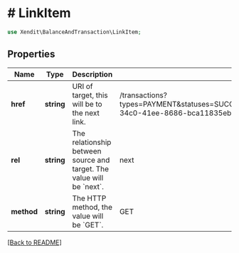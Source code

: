 # # LinkItem


```php
use Xendit\BalanceAndTransaction\LinkItem;
```
## Properties

| Name | Type | Description | Examples | Notes |
| ------------ | ------------- | ------------- | ------------- | -------------|
| **href** | **string** | URI of target, this will be to the next link. | /transactions?types&#x3D;PAYMENT&amp;statuses&#x3D;SUCCESS&amp;channel_categories&#x3D;EWALLET&amp;channel_categories&#x3D;RETAIL_OUTLET&amp;limit&#x3D;2&amp;after_id&#x3D;txn_a765a3f0-34c0-41ee-8686-bca11835ebdc |  |
| **rel** | **string** | The relationship between source and target. The value will be &#x60;next&#x60;. | next |  |
| **method** | **string** | The HTTP method, the value will be &#x60;GET&#x60;. | GET |  |


[[Back to README]](../../README.md)
